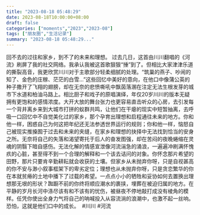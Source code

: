 ```yaml
---
title: "2023-08-18 05:48:29"
date: 2023-08-18T10:00:00+08:00
draft: false
categories: ["moments","2023","2023-08"]
tags: ["朋友圈","生活记录"]
summary: "2023-08-18 05:48:29..."
---
```


回不去的过往和家乡，到不了的未来和理想。
​
​过去几日，这首由川川翻唱的《河流》刷屏了我的社交网络。我承认我被这首歌狠狠“捶”到了。但相比大家津津乐道的撕裂高音，我更欣赏川川对于主歌部分轻柔细腻的处理。“筑巢的燕子、吵闹的知了、金色的庄稼、茫茫的白雪…”这些回忆中美好的意向，在他口中像蒲公英的种子撒开了飞翔的翅膀，却在无奈的悲愤嘶吼中飘茵落溷在注定无法生根发芽的城市下水道和柏油马路上。
​
​相比厨子和戏子的原唱演绎，年仅20岁川川的版本无疑拥有更饱和的感情浓度。大开大放的舞台张力也更容易直击听众的心房，去引发每一个背井离乡来到大城市打拼的蚁群共鸣，让他们在干瘪的现实中短暂抽离，去呼吸一口回忆中不自觉美化过的家乡，那个孕育出理想和启程通往未来的地方。
​
​你和他一样，困惑自己为何这把年纪还无法参透世界运行的规则；你和他一样，恼怒自己被现实推搡囿于过去和未来的夹缝，在家乡和理想的抉择中无法找到恰当的安身之所。无奈将自己的失落和渴望寄托于后人的奋发图强，却在苦闷的夜晚蜷缩在灵魂的阴翳下暗自感伤。无法化解的情感宣泄像河流湍急的涌浪，一遍遍冲刷满怀愧疚的心脏，甚至得不到一个合理的解释和一个该去诘问的对象。
​
​你怀念那片希望的田野，那片只要肯辛勤耕耘就会收获的土壤。但家乡从未抛弃你呀，只是自视甚高的你不安与渺小叙事框架下的卑劣定位；理想也从未抛弃你呀，只是贪恋繁华的你在本就贫瘠的土地中播下了过载的希望。
​
​一点点小小的牺牲和妥协如何去置换出理想那无垠的形状？踟蹰不前的你终将顺应潮水的裹挟，埋葬在被迫归属的地方。在平静的岁月长河中涤尽该有和不该有的忧伤，被昼夜不停地敲打成没有棱角的模样。任凭你使出全身力气将自己的呐喊投入从容流淌的浪潮中，也激不起一丝响。
​
​恐怕，这就是他们口中的成长。
​
​#川川 #河流


